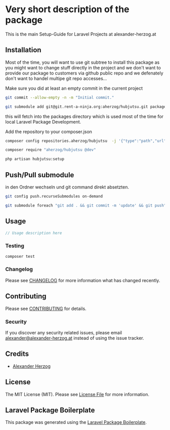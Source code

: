 # Very short description of the package

This is the main Setup-Guide for Laravel Projects at alexander-herzog.at


## Installation

Most of the time, you will want to use git subtree to install this package as you might want to change stuff directly in the project and we don't want to provide our package to customers via github public repo and we defenately don't want to handel multipe git repo accesses...

Make sure you did at least an empty commit in the current project
```bash
git commit --allow-empty -n -m "Initial commit."
```

```bash
git submodule add git@git.rent-a-ninja.org:aherzog/hubjutsu.git packages/aherzog/hubjutsu
```
this will fetch into the packages directory which is used most of the time for local Laravel Package Development.

Add the repository to your composer.json
```bash
composer config repositories.aherzog/hubjutsu  -j '{"type":"path","url":"./packages/aherzog/hubjutsu","options":{"symlink":true}}'

composer require "aherzog/hubjutsu @dev"

php artisan hubjutsu:setup

```

## Push/Pull submodule
in den Ordner wechseln und git command direkt absetzten.
```bash
git config push.recurseSubmodules on-demand

git submodule foreach "git add . && git commit -m 'update' && git push"
```

## Usage

```php
// Usage description here
```

### Testing

```bash
composer test
```

### Changelog

Please see [CHANGELOG](CHANGELOG.md) for more information what has changed recently.

## Contributing

Please see [CONTRIBUTING](CONTRIBUTING.md) for details.

### Security

If you discover any security related issues, please email alexander@alexander-herzog.at instead of using the issue tracker.

## Credits

-   [Alexander Herzog](https://github.com/aherzog)

## License

The MIT License (MIT). Please see [License File](LICENSE.md) for more information.

## Laravel Package Boilerplate

This package was generated using the [Laravel Package Boilerplate](https://laravelpackageboilerplate.com).
